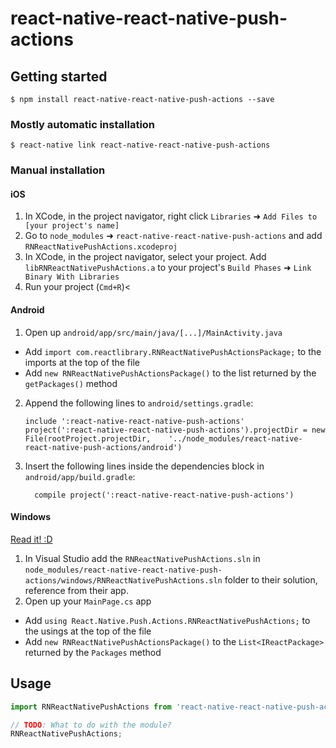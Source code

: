 
# react-native-react-native-push-actions

## Getting started

`$ npm install react-native-react-native-push-actions --save`

### Mostly automatic installation

`$ react-native link react-native-react-native-push-actions`

### Manual installation


#### iOS

1. In XCode, in the project navigator, right click `Libraries` ➜ `Add Files to [your project's name]`
2. Go to `node_modules` ➜ `react-native-react-native-push-actions` and add `RNReactNativePushActions.xcodeproj`
3. In XCode, in the project navigator, select your project. Add `libRNReactNativePushActions.a` to your project's `Build Phases` ➜ `Link Binary With Libraries`
4. Run your project (`Cmd+R`)<

#### Android

1. Open up `android/app/src/main/java/[...]/MainActivity.java`
  - Add `import com.reactlibrary.RNReactNativePushActionsPackage;` to the imports at the top of the file
  - Add `new RNReactNativePushActionsPackage()` to the list returned by the `getPackages()` method
2. Append the following lines to `android/settings.gradle`:
  	```
  	include ':react-native-react-native-push-actions'
  	project(':react-native-react-native-push-actions').projectDir = new File(rootProject.projectDir, 	'../node_modules/react-native-react-native-push-actions/android')
  	```
3. Insert the following lines inside the dependencies block in `android/app/build.gradle`:
  	```
      compile project(':react-native-react-native-push-actions')
  	```

#### Windows
[Read it! :D](https://github.com/ReactWindows/react-native)

1. In Visual Studio add the `RNReactNativePushActions.sln` in `node_modules/react-native-react-native-push-actions/windows/RNReactNativePushActions.sln` folder to their solution, reference from their app.
2. Open up your `MainPage.cs` app
  - Add `using React.Native.Push.Actions.RNReactNativePushActions;` to the usings at the top of the file
  - Add `new RNReactNativePushActionsPackage()` to the `List<IReactPackage>` returned by the `Packages` method


## Usage
```javascript
import RNReactNativePushActions from 'react-native-react-native-push-actions';

// TODO: What to do with the module?
RNReactNativePushActions;
```
  